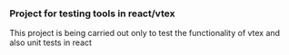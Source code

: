 ### Project for testing tools in react/vtex

This project is being carried out only to test the functionality of vtex and also unit tests in react
